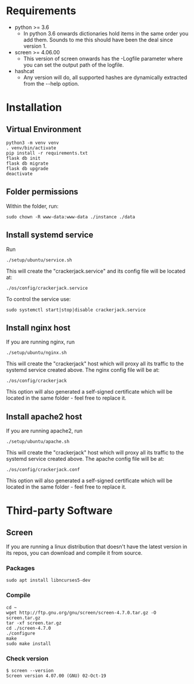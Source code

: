 # Requirements

* python >= 3.6
    * In python 3.6 onwards dictionaries hold items in the same order you add them. Sounds to me this should have been the deal since version 1.
* screen >= 4.06.00
    * This version of screen onwards has the -Logfile parameter where you can set the output path of the logfile.
* hashcat
    * Any version will do, all supported hashes are dynamically extracted from the --help option.

# Installation

## Virtual Environment
```
python3 -m venv venv
. venv/bin/activate
pip install -r requirements.txt
flask db init
flask db migrate
flask db upgrade
deactivate
```

## Folder permissions
Within the folder, run:
```
sudo chown -R www-data:www-data ./instance ./data
``` 

## Install systemd service
Run
```
./setup/ubuntu/service.sh
```
This will create the "crackerjack.service" and its config file will be located at:
```
./os/config/crackerjack.service
```
To control the service use:
```
sudo systemctl start|stop|disable crackerjack.service
```

## Install nginx host
If you are running nginx, run
```
./setup/ubuntu/nginx.sh
```
This will create the "crackerjack" host which will proxy all its traffic to the systemd service created above. The nginx config file will be at:
```
./os/config/crackerjack
```
This option will also generated a self-signed certificate which will be located in the same folder - feel free to replace it.

## Install apache2 host
If you are running apache2, run
```
./setup/ubuntu/apache.sh
```
This will create the "crackerjack" host which will proxy all its traffic to the systemd service created above. The apache config file will be at:
```
./os/config/crackerjack.conf
```
This option will also generated a self-signed certificate which will be located in the same folder - feel free to replace it.

# Third-party Software

## Screen

If you are running a linux distribution that doesn't have the latest version in its repos, you can download and compile it from source.

### Packages
```
sudo apt install libncurses5-dev
```

### Compile
```
cd ~
wget http://ftp.gnu.org/gnu/screen/screen-4.7.0.tar.gz -O screen.tar.gz
tar -xf screen.tar.gz
cd ./screen-4.7.0
./configure
make
sudo make install
```

### Check version
```
$ screen --version
Screen version 4.07.00 (GNU) 02-Oct-19
```